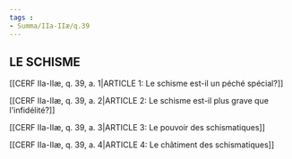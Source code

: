 ```yaml
---
tags : 
- Summa/IIa-IIæ/q.39
---
```


## LE SCHISME

[[CERF IIa-IIæ, q. 39, a. 1|ARTICLE 1: Le schisme est-il un péché spécial?]]

[[CERF IIa-IIæ, q. 39, a. 2|ARTICLE 2: Le schisme est-il plus grave que l'infidélité?]]

[[CERF IIa-IIæ, q. 39, a. 3|ARTICLE 3: Le pouvoir des schismatiques]]

[[CERF IIa-IIæ, q. 39, a. 4|ARTICLE 4: Le châtiment des schismatiques]]

